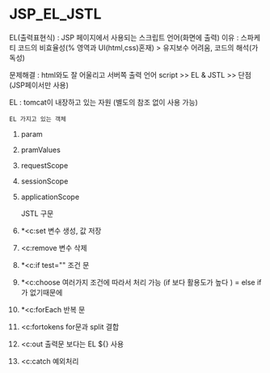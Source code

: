 # JSP_EL_JSTL

EL(출력표현식) : JSP 페이지에서 사용되는 스크립트 언어(화면에 출력)
이유 : 스파케티 코드의 비효율성(% 영역과 UI(html,css)혼재) > 유지보수 어려움, 코드의 해석(가독성)

문제해결 : html와도 잘 어울리고 서버쪽 출력 언어 script >> EL & JSTL >> 단점(JSP페이서만 사용)

EL : tomcat이 내장하고 있는 자원 (별도의 참조 없이 사용 가능)

	EL 가지고 있는 객체
1. param
2. pramValues
3. requestScope
4. sessionScope
5. applicationScope

	JSTL 구문
1. *<c:set 변수 생성, 값 저장
2. <c:remove 변수 삭제
3. *<c:if test="" 조건 문
4. *<c:choose     여러가지 조건에 따라서 처리 가능 (if 보다 활용도가 높다 ) = else if 가 없기때문에
5. *<c:forEach    반복 문
6. <c:fortokens  for문과 split 결합
7. <c:out        출력문 보다는 EL ${} 사용
8. <c:catch      예외처리
